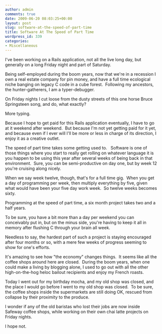 ```yaml
---
author: admin
comments: true
date: 2009-06-20 08:03:25+00:00
layout: post
slug: software-at-the-speed-of-part-time
title: Software At The Speed of Part Time
wordpress_id: 339
categories:
- Miscellaneous
---
```


I've been working on a Rails application, not all the live long day, but generally on a long Friday night and part of Saturday.

Being self-employed during the boom years, now that we're in a recession I own a real estate company for pin money, and have a full time ecological niche banging on legacy C code in a cube forest.  Following my ancestors, the hunter-gatherers, I am a typer-debugger.

On Friday nights I cut loose from the dusty streets of this one horse Bruce Springsteen song, and do, what exactly?

More typing.

Because I hope to get paid for this Rails application eventually, I have to go at it weekend after weekend.  But because I'm not yet getting paid for it yet, and because even if I ever will I'll be more or less in charge of its direction, I enjoy it as a creative outlet.

The speed of part time takes some getting used to.   Software is one of those things where you start to really get rolling on whatever language it is you happen to be using this year after several weeks of being back in that environment.  Sure, you can be semi-productive on day one, but by week 12 you're cruising along nicely.

When we say week twelve, though, that's for a full time gig.  When you get a day of programming per week, then multiply everything by five, given what would have been your five day work week.  So twelve weeks becomes sixty.

Programming at the speed of part time, a six month project takes two and a half years.

To be sure, you have a bit more than a day per weekend you can conceivably put in, but on the minus side, you're having to keep it all in memory after flushing C through your brain all week.

Needless to say, the hardest part of such a project is staying encouraged after four months or so, with a mere few weeks of progress seeming to show for one's efforts.

It's amazing to see how "the economy" changes things.  It seems like all the coffee shops around here are closed.  During the boom years, when one could make a living by blogging alone, I used to go out with all the other high-on-the-hog heloc bailout recipients and enjoy my French roasts.

Today I went out for my birthday mocha, and my old shop was closed, and the place I would go before I went to my old shop was closed.  To be sure, the coffee shops inside the supermarkets are still doing OK, rescued from collapse by their proximity to the produce.

I wonder if any of the old baristas who lost their jobs are now inside Safeway coffee shops, while working on their own chai latte projects on Friday nights.

I hope not.

